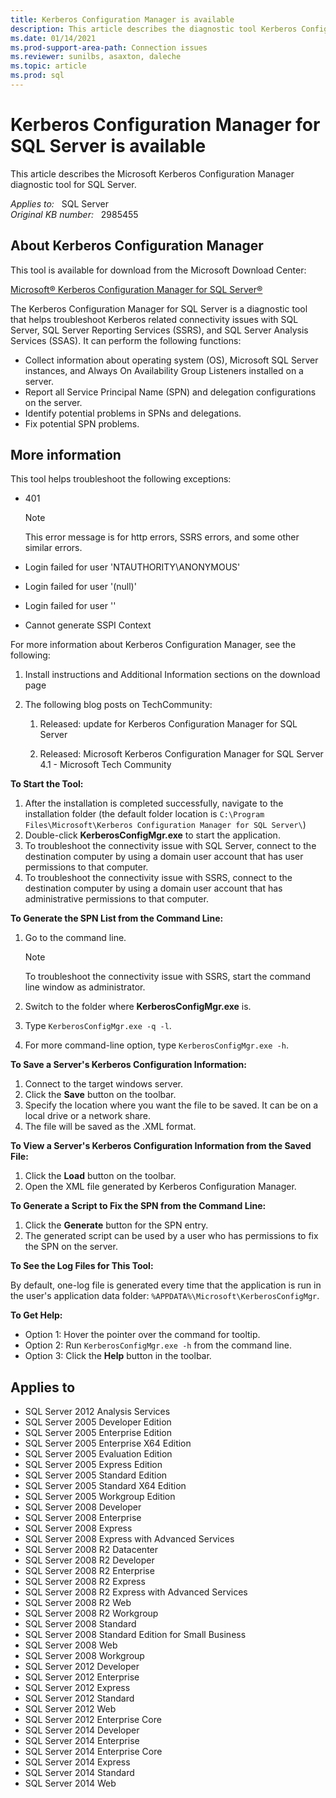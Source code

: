 ```yaml
---
title: Kerberos Configuration Manager is available
description: This article describes the diagnostic tool Kerberos Configuration Manager for SQL Server that is now available.
ms.date: 01/14/2021
ms.prod-support-area-path: Connection issues
ms.reviewer: sunilbs, asaxton, daleche
ms.topic: article
ms.prod: sql 
---
```

# Kerberos Configuration Manager for SQL Server is available

This article describes the Microsoft Kerberos Configuration Manager diagnostic tool for SQL Server.

_Applies to:_ &nbsp; SQL Server  
_Original KB number:_ &nbsp; 2985455

## About Kerberos Configuration Manager

This tool is available for download from the Microsoft Download Center:

[Microsoft® Kerberos Configuration Manager for SQL Server®](https://www.microsoft.com/download/details.aspx?id=39046)

The Kerberos Configuration Manager for SQL Server is a diagnostic tool that helps troubleshoot Kerberos related connectivity issues with SQL Server, SQL Server Reporting Services (SSRS), and SQL Server Analysis Services (SSAS). It can perform the following functions:

- Collect information about operating system (OS), Microsoft SQL Server instances, and Always On Availability Group Listeners installed on a server.
- Report all Service Principal Name (SPN) and delegation configurations on the server.
- Identify potential problems in SPNs and delegations.
- Fix potential SPN problems.

## More information

This tool helps troubleshoot the following exceptions:

- 401

    > [!NOTE]
    > This error message is for http errors, SSRS errors, and some other similar errors.

- Login failed for user 'NTAUTHORITY\ANONYMOUS'

- Login failed for user '(null)'

- Login failed for user ''

- Cannot generate SSPI Context

For more information about Kerberos Configuration Manager, see the following:

1. Install instructions and Additional Information sections on the download page

1. The following blog posts on TechCommunity:

    1. Released: update for Kerberos Configuration Manager for SQL Server

    1. Released: Microsoft Kerberos Configuration Manager for SQL Server 4.1 - Microsoft Tech Community

**To Start the Tool:**

1. After the installation is completed successfully, navigate to the installation folder (the default folder location is `C:\Program Files\Microsoft\Kerberos Configuration Manager for SQL Server\`)
1. Double-click **KerberosConfigMgr.exe** to start the application.
1. To troubleshoot the connectivity issue with SQL Server, connect to the destination computer by using a domain user account that has user permissions to that computer.
1. To troubleshoot the connectivity issue with SSRS, connect to the destination computer by using a domain user account that has administrative permissions to that computer.

**To Generate the SPN List from the Command Line:**

1. Go to the command line.

    > [!NOTE]
    > To troubleshoot the connectivity issue with SSRS, start the command line window as administrator.

1. Switch to the folder where **KerberosConfigMgr.exe** is.
1. Type `KerberosConfigMgr.exe -q -l`.
1. For more command-line option, type `KerberosConfigMgr.exe -h`.

**To Save a Server's Kerberos Configuration Information:**

1. Connect to the target windows server.
1. Click the **Save** button on the toolbar.
1. Specify the location where you want the file to be saved. It can be on a local drive or a network share.
1. The file will be saved as the .XML format.

**To View a Server's Kerberos Configuration Information from the Saved File:**

1. Click the **Load** button on the toolbar.
1. Open the XML file generated by Kerberos Configuration Manager.

**To Generate a Script to Fix the SPN from the Command Line:**

1. Click the **Generate** button for the SPN entry.
1. The generated script can be used by a user who has permissions to fix the SPN on the server.

**To See the Log Files for This Tool:**

By default, one-log file is generated every time that the application is run in the user's application data folder: `%APPDATA%\Microsoft\KerberosConfigMgr`.

**To Get Help:**  

- Option 1: Hover the pointer over the command for tooltip.
- Option 2: Run `KerberosConfigMgr.exe -h` from the command line.
- Option 3: Click the **Help** button in the toolbar.

## Applies to

- SQL Server 2012 Analysis Services
- SQL Server 2005 Developer Edition
- SQL Server 2005 Enterprise Edition
- SQL Server 2005 Enterprise X64 Edition
- SQL Server 2005 Evaluation Edition
- SQL Server 2005 Express Edition
- SQL Server 2005 Standard Edition
- SQL Server 2005 Standard X64 Edition
- SQL Server 2005 Workgroup Edition
- SQL Server 2008 Developer
- SQL Server 2008 Enterprise
- SQL Server 2008 Express
- SQL Server 2008 Express with Advanced Services
- SQL Server 2008 R2 Datacenter
- SQL Server 2008 R2 Developer
- SQL Server 2008 R2 Enterprise
- SQL Server 2008 R2 Express
- SQL Server 2008 R2 Express with Advanced Services
- SQL Server 2008 R2 Web
- SQL Server 2008 R2 Workgroup
- SQL Server 2008 Standard
- SQL Server 2008 Standard Edition for Small Business
- SQL Server 2008 Web
- SQL Server 2008 Workgroup
- SQL Server 2012 Developer
- SQL Server 2012 Enterprise
- SQL Server 2012 Express
- SQL Server 2012 Standard
- SQL Server 2012 Web
- SQL Server 2012 Enterprise Core
- SQL Server 2014 Developer
- SQL Server 2014 Enterprise
- SQL Server 2014 Enterprise Core
- SQL Server 2014 Express
- SQL Server 2014 Standard
- SQL Server 2014 Web
